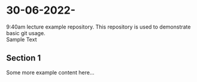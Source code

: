 # 30-06-2022-
9:40am lecture example repository. This repository is used to demonstrate basic git usage.  
Sample Text

## Section 1
Some more example content here...


